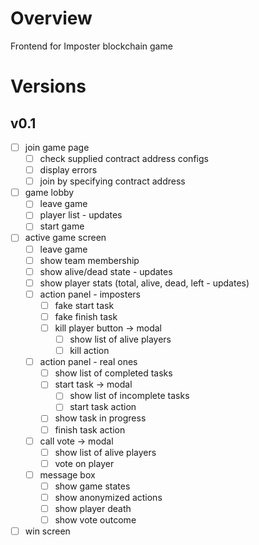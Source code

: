# Overview
Frontend for Imposter blockchain game
# Versions
## v0.1
- [ ] join game page
  - [ ] check supplied contract address configs
  - [ ] display errors
  - [ ] join by specifying contract address
- [ ] game lobby
  - [ ] leave game
  - [ ] player list - updates
  - [ ] start game
- [ ] active game screen
  - [ ] leave game
  - [ ] show team membership
  - [ ] show alive/dead state - updates
  - [ ] show player stats (total, alive, dead, left - updates)
  - [ ] action panel - imposters
    - [ ] fake start task
    - [ ] fake finish task
    - [ ] kill player button -> modal
      - [ ] show list of alive players
      - [ ] kill action
  - [ ] action panel - real ones
    - [ ] show list of completed tasks
    - [ ] start task -> modal
      - [ ] show list of incomplete tasks
      - [ ] start task action
    - [ ] show task in progress
    - [ ] finish task action
  - [ ] call vote -> modal
    - [ ] show list of alive players
    - [ ] vote on player
  - [ ] message box
    - [ ] show game states
    - [ ] show anonymized actions
    - [ ] show player death
    - [ ] show vote outcome
- [ ] win screen